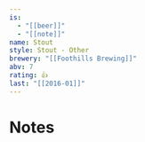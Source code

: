 ```yaml
---
is:
  - "[[beer]]"
  - "[[note]]"
name: Stout
style: Stout - Other
brewery: "[[Foothills Brewing]]"
abv: 7
rating: 👍
last: "[[2016-01]]"
---
```

# Notes

